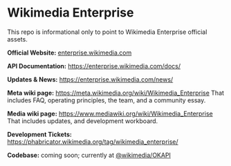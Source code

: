 # Wikimedia Enterprise 

This repo is informational only to point to Wikimedia Enterprise official assets.


**Official Website:** [enterprise.wikimedia.com](https://enterprise.wikimedia.com)

**API Documentation:** https://enterprise.wikimedia.com/docs/

**Updates & News:** https://enterprise.wikimedia.com/news/

**Meta wiki page:** https://meta.wikimedia.org/wiki/Wikimedia_Enterprise
That includes FAQ, operating principles, the team, and a community essay.

**Media wiki page:** https://www.mediawiki.org/wiki/Wikimedia_Enterprise
That includes updates, and development workboard.

**Development Tickets:** https://phabricator.wikimedia.org/tag/wikimedia_enterprise/

**Codebase:** coming soon; currently at [@wikimedia/OKAPI](https://github.com/wikimedia/OKAPI)